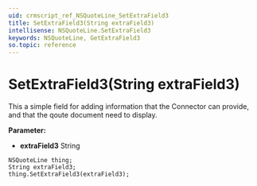 ```yaml
---
uid: crmscript_ref_NSQuoteLine_SetExtraField3
title: SetExtraField3(String extraField3)
intellisense: NSQuoteLine.SetExtraField3
keywords: NSQuoteLine, GetExtraField3
so.topic: reference
---
```


# SetExtraField3(String extraField3)

This a simple field for adding information that the Connector can provide, and that the qoute document need to display.

**Parameter:** 
* **extraField3** String

```crmscript
NSQuoteLine thing;
String extraField3;
thing.SetExtraField3(extraField3);
```

